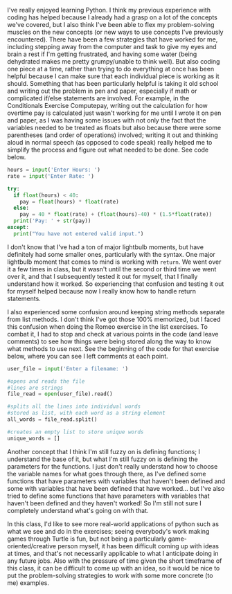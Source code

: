I've really enjoyed learning Python. I think my previous experience with coding has helped because I already had a grasp on a lot of the concepts we've covered, but I also think I've been able to flex my problem-solving muscles on the new concepts (or new ways to use concepts I've previously encountered). There have been a few strategies that have worked for me, including stepping away from the computer and task to give my eyes and brain a rest if I'm getting frustrated, and having some water (being dehydrated makes me pretty grumpy/unable to think well). But also coding one piece at a time, rather than trying to do everything at once has been helpful because I can make sure that each individual piece is working as it should. Something that has been particularly helpful is taking it old school and writing out the problem in pen and paper, especially if math or complicated if/else statements are involved. For example, in the Conditionals Exercise Computepay, writing out the calculation for how overtime pay is calculated just wasn't working for me until I wrote it on pen and paper, as I was having some issues with not only the fact that the variables needed to be treated as floats but also because there were some parentheses (and order of operations) involved; writing it out and thinking aloud in normal speech (as opposed to code speak) really helped me to simplify the process and figure out what needed to be done. See code below. 

``` python
hours = input('Enter Hours: ')
rate = input('Enter Rate: ')

try:
  if float(hours) < 40:
    pay = float(hours) * float(rate)
  else:
    pay = 40 * float(rate) + (float(hours)-40) * (1.5*float(rate))
  print('Pay: ' + str(pay))
except:
  print("You have not entered valid input.")
```

I don't know that I've had a ton of major lightbulb moments, but have definitely had some smaller ones, particularly with the syntax.  One major lightbulb moment that comes to mind is working with ```return```. We went over it a few times in class, but it wasn't until the second or third time we went over it, and that I subsequently tested it out for myself, that I finally understand how it worked. So experiencing that confusion and testing it out for myself helped because now I really know how to handle return statements.


I also experienced some confusion around keeping string methods separate from list methods. I don't think I've got those 100% memorized, but I faced this confusion when doing the  Romeo exercise in the list exercises. To combat it, I had to stop and check at various points in the code (and leave comments) to see how things were being stored along the way to know what methods to use next. See the beginning of the code for that exercise below, where you can see I left comments at each point. 

```python
user_file = input('Enter a filename: ')

#opens and reads the file
#lines are strings
file_read = open(user_file).read()

#splits all the lines into individual words
#stored as list, with each word as a string element
all_words = file_read.split()

#creates an empty list to store unique words
unique_words = []

```

Another concept that I think I'm still fuzzy on is defining functions; I understand the base of it, but what I'm still fuzzy on is defining the parameters for the functions. I just don't really understand how to choose the variable names for what goes through there, as I've defined some functions that have parameters with variables that haven't been defined and some with variables that have been defined that have worked… but I've also tried to define some functions that have parameters with variables that haven't been defined and they haven't worked! So I'm still not sure I completely understand what's going on with that.

In this class, I'd like to see more real-world applications of python such as what we see and do in the exercises; seeing everybody's work making games through Turtle is fun, but not being a particularly game-oriented/creative person myself, it has been difficult coming up with ideas at times, and that's not necessarily applicable to what I anticipate doing in any future jobs. Also with the pressure of time given the short timeframe of this class, it can be difficult to come up with an idea, so it would be nice to put the problem-solving strategies to work with some more concrete (to me) examples. 
